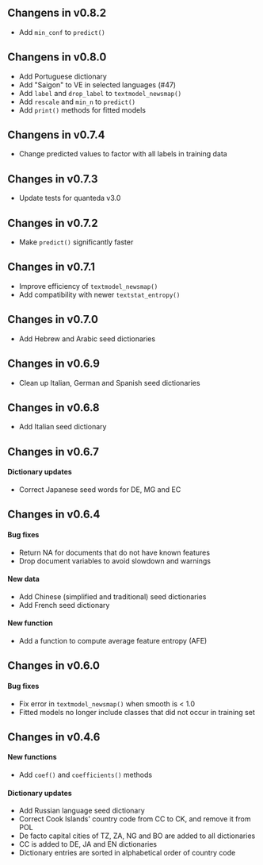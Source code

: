 ## Changens in v0.8.2

* Add `min_conf` to `predict()`

## Changens in v0.8.0

* Add Portuguese dictionary
* Add "Saigon" to VE in selected languages (#47)
* Add `label` and `drop_label` to `textmodel_newsmap()`
* Add `rescale` and `min_n` to `predict()`
* Add `print()` methods for fitted models

## Changens in v0.7.4

* Change predicted values to factor with all labels in training data

## Changes in v0.7.3

* Update tests for quanteda v3.0

## Changes in v0.7.2

* Make `predict()` significantly faster

## Changes in v0.7.1

* Improve efficiency of `textmodel_newsmap()`
* Add compatibility with newer `textstat_entropy()`

## Changes in v0.7.0

* Add Hebrew and Arabic seed dictionaries

## Changes in v0.6.9

* Clean up Italian, German and Spanish seed dictionaries

## Changes in v0.6.8

* Add Italian seed dictionary

## Changes in v0.6.7

#### Dictionary updates

* Correct Japanese seed words for DE, MG and EC 

## Changes in v0.6.4

#### Bug fixes

* Return NA for documents that do not have known features 
* Drop document variables to avoid slowdown and warnings

#### New data

* Add Chinese (simplified and traditional) seed dictionaries
* Add French seed dictionary

#### New function

* Add a function to compute average feature entropy (AFE)

## Changes in v0.6.0  

#### Bug fixes

* Fix error in `textmodel_newsmap()` when smooth is < 1.0
* Fitted models no longer include classes that did not occur in training set

## Changes in v0.4.6

#### New functions

* Add `coef()` and `coefficients()` methods

#### Dictionary updates

* Add Russian language seed dictionary
* Correct Cook Islands' country code from CC to CK, and remove it from POL
* De facto capital cities of TZ, ZA, NG and BO are added to all dictionaries
* CC is added to DE, JA and EN dictionaries
* Dictionary entries are sorted in alphabetical order of country code
